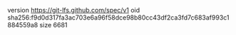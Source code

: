 version https://git-lfs.github.com/spec/v1
oid sha256:f9d0d317fa3ac703e6a96f58dce98b80cc43df2ca3fd7c683af993c1884559a8
size 6681
